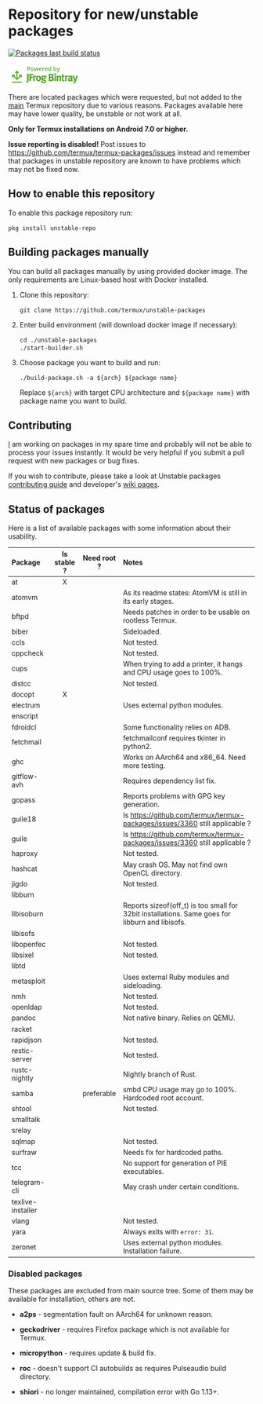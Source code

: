 # Repository for new/unstable packages

[![Packages last build status](https://github.com/termux/unstable-packages/workflows/Packages/badge.svg)](https://github.com/termux/unstable-packages/actions)

[![Powered by JFrog Bintray](./.github/static/powered-by-bintray.png)](https://bintray.com)

There are located packages which were requested, but not added to the
[main][termux-packages] Termux repository due to various reasons. Packages
available here may have lower quality, be unstable or not work at all.

**Only for Termux installations on Android 7.0 or higher.**

**Issue reporting is disabled!** Post issues to https://github.com/termux/termux-packages/issues
instead and remember that packages in unstable repository are known to
have problems which may not be fixed now.

## How to enable this repository

To enable this package repository run:

```
pkg install unstable-repo
```

## Building packages manually

You can build all packages manually by using provided docker image. The only
requirements are Linux-based host with Docker installed.

1. Clone this repository:
	```
	git clone https://github.com/termux/unstable-packages
	```

2. Enter build environment (will download docker image if necessary):
	```
	cd ./unstable-packages
	./start-builder.sh
	```

3. Choose package you want to build and run:
	```
	./build-package.sh -a ${arch} ${package name}
	```
	Replace `${arch}` with target CPU architecture and `${package name}` with
	package name you want to build.

## Contributing

[I](https://github.com/xeffyr) am working on packages in my spare time and probably
will not be able to process your issues instantly. It would be very helpful if you
submit a pull request with new packages or bug fixes.

If you wish to contribute, please take a look at Unstable packages [contributing guide](./CONTRIBUTING.md)
and developer's [wiki pages](https://github.com/termux/termux-packages/wiki).

[termux-packages]: <https://github.com/termux/termux-packages>

## Status of packages

Here is a list of available packages with some information about their usability.

| Package           | Is stable ? | Need root ? | Notes                                            |
|:------------------|:-----------:|:-----------:|:-------------------------------------------------|
| at                | X           |             |                                                  |
| atomvm            |             |             | As its readme states: AtomVM is still in its early stages. |
| bftpd             |             |             | Needs patches in order to be usable on rootless Termux. |
| biber             |             |             | Sideloaded.                                      |
| ccls              |             |             | Not tested.                                      |
| cppcheck          |             |             | Not tested.                                      |
| cups              |             |             | When trying to add a printer, it hangs and CPU usage goes to 100%. |
| distcc            |             |             | Not tested.                                      |
| docopt            | X           |             |                                                  |
| electrum          |             |             | Uses external python modules.                    |
| enscript          |             |             |                                                  |
| fdroidcl          |             |             | Some functionality relies on ADB.                |
| fetchmail         |             |             | fetchmailconf requires tkinter in python2.       |
| ghc               |             |             | Works on AArch64 and x86_64. Need more testing.  |
| gitflow-avh       |             |             | Requires dependency list fix.                    |
| gopass            |             |             | Reports problems with GPG key generation.        |
| guile18           |             |             | Is https://github.com/termux/termux-packages/issues/3360 still applicable ? |
| guile             |             |             | Is https://github.com/termux/termux-packages/issues/3360 still applicable ? |
| haproxy           |             |             | Not tested.                                      |
| hashcat           |             |             | May crash OS. May not find own OpenCL directory. |
| jigdo             |             |             | Not tested.                                      |
| libburn           |             |             |                                                  |
| libisoburn        |             |             | Reports sizeof(off_t) is too small for 32bit installations. Same goes for libburn and libisofs. |
| libisofs          |             |             |                                                  |
| libopenfec        |             |             | Not tested.                                      |
| libsixel          |             |             | Not tested.                                      |
| libtd             |             |             |                                                  |
| metasploit        |             |             | Uses external Ruby modules and sideloading.      |
| nmh               |             |             | Not tested.                                      |
| openldap          |             |             | Not tested.                                      |
| pandoc            |             |             | Not native binary. Relies on QEMU.               |
| racket            |             |             |                                                  |
| rapidjson         |             |             | Not tested.                                      |
| restic-server     |             |             | Not tested.                                      |
| rustc-nightly     |             |             | Nightly branch of Rust.                          |
| samba             |             | preferable  | smbd CPU usage may go to 100%. Hardcoded root account. |
| shtool            |             |             | Not tested.                                      |
| smalltalk         |             |             |                                                  |
| srelay            |             |             |                                                  |
| sqlmap            |             |             | Not tested.                                      |
| surfraw           |             |             | Needs fix for hardcoded paths.                   |
| tcc               |             |             | No support for generation of PIE executables.    |
| telegram-cli      |             |             | May crash under certain conditions.              |
| texlive-installer |             |             |                                                  |
| vlang             |             |             | Not tested.                                      |
| yara              |             |             | Always exits with `error: 31`.                   |
| zeronet           |             |             | Uses external python modules. Installation failure. |

### Disabled packages

These packages are excluded from main source tree. Some of them may be available for installation, others are not.

- **a2ps** - segmentation fault on AArch64 for unknown reason.

- **geckodriver** - requires Firefox package which is not available for Termux.

- **micropython** - requires update & build fix.

- **roc** - doesn't support CI autobuilds as requires Pulseaudio build directory.

- **shiori** - no longer maintained, compilation error with Go 1.13+.

